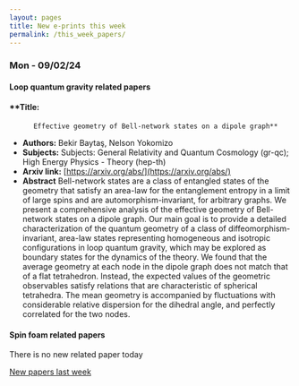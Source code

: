 ```yaml
---
layout: pages
title: New e-prints this week
permalink: /this_week_papers/
---
```




### Mon - 09/02/24

#### Loop quantum gravity related papers

#### **Title:
          Effective geometry of Bell-network states on a dipole graph**
 - **Authors:** Bekir Baytaş, Nelson Yokomizo
 - **Subjects:** Subjects:
General Relativity and Quantum Cosmology (gr-qc); High Energy Physics - Theory (hep-th)
 - **Arxiv link:** [https://arxiv.org/abs/](https://arxiv.org/abs/)
 - **Abstract**
 Bell-network states are a class of entangled states of the geometry that satisfy an area-law for the entanglement entropy in a limit of large spins and are automorphism-invariant, for arbitrary graphs. We present a comprehensive analysis of the effective geometry of Bell-network states on a dipole graph. Our main goal is to provide a detailed characterization of the quantum geometry of a class of diffeomorphism-invariant, area-law states representing homogeneous and isotropic configurations in loop quantum gravity, which may be explored as boundary states for the dynamics of the theory. We found that the average geometry at each node in the dipole graph does not match that of a flat tetrahedron. Instead, the expected values of the geometric observables satisfy relations that are characteristic of spherical tetrahedra. The mean geometry is accompanied by fluctuations with considerable relative dispersion for the dihedral angle, and perfectly correlated for the two nodes. 

#### Spin foam related papers

There is no new related paper today 




[New papers last week]({{site.url}}/archived/weekly/pre-prints/2024/09/02/archived_weekly_papers.html)